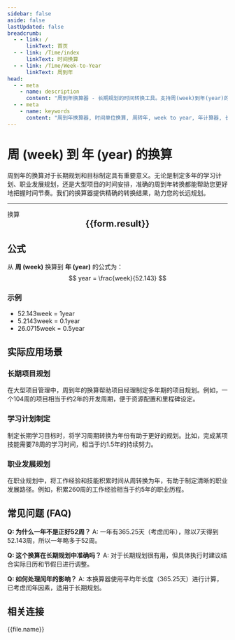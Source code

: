```yaml
---
sidebar: false
aside: false
lastUpdated: false
breadcrumb:
  - - link: /
      linkText: 首页
  - - link: /Time/index
      linkText: 时间换算
  - - link: /Time/Week-to-Year
      linkText: 周到年
head:
  - - meta
    - name: description
      content: "周到年换算器 - 长期规划的时间转换工具。支持周(week)到年(year)的精确换算，适用于项目规划、学习计划、职业发展等长期目标制定。提供详细换算公式和规划建议。"
  - - meta
    - name: keywords
      content: "周到年换算器, 时间单位换算, 周转年, week to year, 年计算器, 长期规划, 项目规划, 学习计划, 职业发展, 时间管理工具"
---
```

# 周 (week) 到 年 (year) 的换算

周到年的换算对于长期规划和目标制定具有重要意义。无论是制定多年的学习计划、职业发展规划，还是大型项目的时间安排，准确的周到年转换都能帮助您更好地把握时间节奏。我们的换算器提供精确的转换结果，助力您的长远规划。

---
<script setup>
import { onMounted, reactive, inject, ref } from 'vue'
import { NButton,NForm ,NFormItem,NInput,NInputNumber,NSelect,NCard,useMessage,NGrid ,NGi  } from 'naive-ui'
import { defineClientComponent } from 'vitepress'
import { Time } from '../../files';

const convert = inject('convert')

const form = reactive({
  number: null,
  result: '',
  title: '周到年换算器',
  seoKey: ['周到年换算', '年计算器', '长期规划', '项目规划', '学习计划', '职业发展', '时间管理', '目标制定']
})

const seoKey = form.seoKey

const convertHandler = () => {
  if (form.number !== null && !isNaN(form.number)) {
    const convertedValue = parseFloat(form.number) / 52.143
    form.result = `${form.number}week = ${convertedValue.toFixed(4)}year`
  } else {
    form.result = '请输入有效的数值。'
  }
}
</script>

<n-card :title="form.title" size="small" :bordered="false" style="margin-bottom: 16px">
  <n-form size="large" :model="form">
    <n-form-item label="周 (week)">
      <n-input-number v-model:value="form.number" placeholder="输入周" style="width: 100%" />
    </n-form-item>
    <n-form-item>
      <n-button type="info" @click="convertHandler" block>换算</n-button>
    </n-form-item>
  </n-form>
  <template #footer>
    <div style="font-size: 12px; color: #666; text-align: center;">
      <span v-for="(keyword, index) in seoKey" :key="index">
        {{ keyword }}<span v-if="index < seoKey.length - 1"> | </span>
      </span>
    </div>
  </template>
</n-card>

<n-card  embedded :bordered="false" hoverable>
  <div  style="text-align:center;font-size:20px;">
    <strong>{{form.result}}</strong>
  </div>
</n-card>

## 公式

从 **周 (week)** 换算到 **年 (year)** 的公式为：
$$ year = \frac{week}{52.143} $$

### 示例
- 52.143week = 1year
- 5.2143week = 0.1year
- 26.0715week = 0.5year

## 实际应用场景

### 长期项目规划
在大型项目管理中，周到年的换算帮助项目经理制定多年期的项目规划。例如，一个104周的项目相当于约2年的开发周期，便于资源配置和里程碑设定。

### 学习计划制定
制定长期学习目标时，将学习周期转换为年份有助于更好的规划。比如，完成某项技能需要78周的学习时间，相当于约1.5年的持续努力。

### 职业发展规划
在职业规划中，将工作经验和技能积累时间从周转换为年，有助于制定清晰的职业发展路径。例如，积累260周的工作经验相当于约5年的职业历程。

## 常见问题 (FAQ)

**Q: 为什么一年不是正好52周？**
A: 一年有365.25天（考虑闰年），除以7天得到52.143周，所以一年略多于52周。

**Q: 这个换算在长期规划中准确吗？**
A: 对于长期规划很有用，但具体执行时建议结合实际日历和节假日进行调整。

**Q: 如何处理闰年的影响？**
A: 本换算器使用平均年长度（365.25天）进行计算，已考虑闰年因素，适用于长期规划。
## 相关连接
<n-grid x-gap="12" :cols="2">
  <n-gi v-for="(file, index) in Time" :key="index">
    <n-button
      text
      tag="a"
      :href="file.path"
      type="info"
    >
      {{file.name}}
    </n-button>
  </n-gi>
</n-grid>